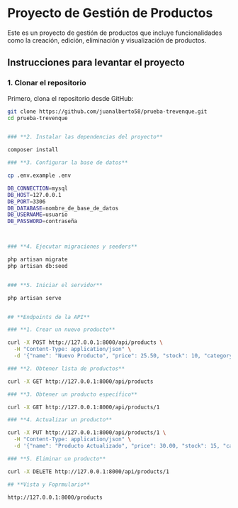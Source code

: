 # Proyecto de Gestión de Productos

Este es un proyecto de gestión de productos que incluye funcionalidades como la creación, edición, eliminación y visualización de productos.

## **Instrucciones para levantar el proyecto**

### **1. Clonar el repositorio**

Primero, clona el repositorio desde GitHub:

```bash
git clone https://github.com/juanalberto58/prueba-trevenque.git
cd prueba-trevenque


### **2. Instalar las dependencias del proyecto**

composer install

### **3. Configurar la base de datos**

cp .env.example .env

DB_CONNECTION=mysql
DB_HOST=127.0.0.1
DB_PORT=3306
DB_DATABASE=nombre_de_base_de_datos
DB_USERNAME=usuario
DB_PASSWORD=contraseña



### **4. Ejecutar migraciones y seeders**

php artisan migrate
php artisan db:seed


### **5. Iniciar el servidor**

php artisan serve


## **Endpoints de la API**

### **1. Crear un nuevo producto**

curl -X POST http://127.0.0.1:8000/api/products \
  -H "Content-Type: application/json" \
  -d '{"name": "Nuevo Producto", "price": 25.50, "stock": 10, "category_id": 1, "active": true}'

### **2. Obtener lista de productos**

curl -X GET http://127.0.0.1:8000/api/products

### **3. Obtener un producto específico**

curl -X GET http://127.0.0.1:8000/api/products/1

### **4. Actualizar un producto**

curl -X PUT http://127.0.0.1:8000/api/products/1 \
  -H "Content-Type: application/json" \
  -d '{"name": "Producto Actualizado", "price": 30.00, "stock": 15, "category_id": 1, "active": true}'

### **5. Eliminar un producto**

curl -X DELETE http://127.0.0.1:8000/api/products/1

## **Vista y Foprmulario**

http://127.0.0.1:8000/products

